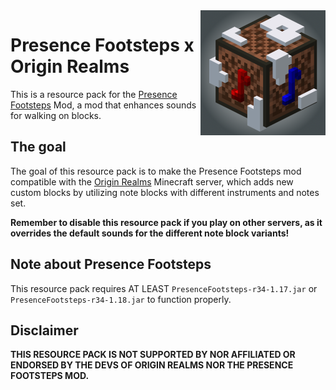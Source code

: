 <img alt="logo" align="right" src="https://raw.githubusercontent.com/Andre601/Presence-Footsteps-x-Origin-Realms/main/.assets/Resource%20page%20logo.png" height="200" width="200">

# Presence Footsteps x Origin Realms
This is a resource pack for the [Presence Footsteps](https://www.curseforge.com/minecraft/mc-mods/presence-footsteps) Mod, a mod that enhances sounds for walking on blocks.

## The goal
The goal of this resource pack is to make the Presence Footsteps mod compatible with the [Origin Realms](https://originrealms.com) Minecraft server, which adds new custom blocks by utilizing note blocks with different instruments and notes set.

**Remember to disable this resource pack if you play on other servers, as it overrides the default sounds for the different note block variants!**

## Note about Presence Footsteps
This resource pack requires AT LEAST `PresenceFootsteps-r34-1.17.jar` or `PresenceFootsteps-r34-1.18.jar` to function properly.

## Disclaimer
**THIS RESOURCE PACK IS NOT SUPPORTED BY NOR AFFILIATED OR ENDORSED BY THE DEVS OF ORIGIN REALMS NOR THE PRESENCE FOOTSTEPS MOD.**

